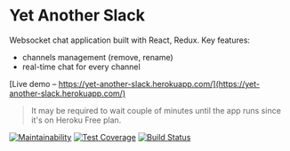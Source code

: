 # Yet Another Slack

Websocket chat application built with React, Redux. Key features:
- channels management (remove, rename)
- real-time chat for every channel

[Live demo – https://yet-another-slack.herokuapp.com/](https://yet-another-slack.herokuapp.com/)

> It may be required to wait couple of minutes until the app runs since it's on Heroku Free plan.

[![Maintainability](https://api.codeclimate.com/v1/badges/a99a88d28ad37a79dbf6/maintainability)](https://codeclimate.com/github/zogreptile/yet-another-slack/maintainability)
[![Test Coverage](https://api.codeclimate.com/v1/badges/a99a88d28ad37a79dbf6/test_coverage)](https://codeclimate.com/github/zogreptile/yet-another-slack/test_coverage)
[![Build Status](https://travis-ci.org/zogreptile/yet-another-slack.svg?branch=master)](https://travis-ci.org/zogreptile/yet-another-slack)